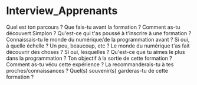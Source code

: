 # Interview_Apprenants

Quel est ton parcours ?
Que fais-tu avant la formation ?
Comment as-tu découvert Simplon ?
Qu'est-ce qui t'as poussé à t'inscrire à une formation ?
Connaissais-tu le monde du numérique/de la programmation avant ? Si oui, à quelle échelle ? Un peu, beaucoup, etc ?
Le monde du numérique t'as fait découvrir des choses ? Si oui, lesquelles ?
Qu'est-ce que tu aimes le plus dans la programmation ?
Ton objectif à la sortie de cette formation ?
Comment as-tu vécu cette expérience ? La recommanderais-tu à tes proches/connaissances ?
Quel(s) souvenir(s) garderas-tu de cette formation ?
    
